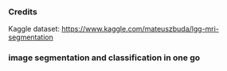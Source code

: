 ### Credits
Kaggle dataset: https://www.kaggle.com/mateuszbuda/lgg-mri-segmentation

### image segmentation and classification in one go
